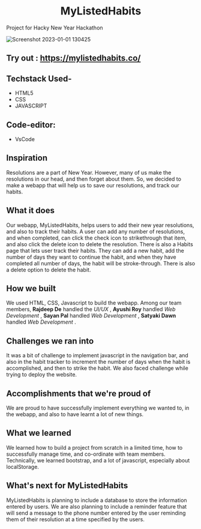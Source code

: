 <h1 align="center">MyListedHabits</h1>
Project for Hacky New Year Hackathon

![Screenshot 2023-01-01 130425](https://user-images.githubusercontent.com/102523492/210166471-4aff9e19-57e7-4f21-9140-b3329e67d7d1.png)

## Try out : https://mylistedhabits.co/

## Techstack Used-
- HTML5
- CSS
- JAVASCRIPT

## Code-editor:
- VsCode

## Inspiration
Resolutions are a part of New Year. However, many of us make the resolutions in our head, and then forget about them. So, we decided to make a webapp that will help us to save our resolutions, and track our habits.
## What it does
Our webapp, MyListedHabits, helps users to add their new year resolutions, and also to track their habits. A user can add any number of resolutions, and when completed, can click the check icon to strikethrough that item, and also click the delete icon to delete the resolution. There is also a Habits page that lets user track their habits. They can add a new habit, add the number of days they want to continue the habit, and when they have completed all number of days, the habit will be stroke-through. There is also a delete option to delete the habit.
## How we built 
We used HTML, CSS, Javascript to build the webapp. Among our team members, **Rajdeep De** handled the _UI/UX_ , **Ayushi Roy** handled _Web Development_ , **Sayan Pal** handled _Web Development_ , **Satyaki Dawn** handled _Web Development_ .
## Challenges we ran into
It was a bit of challenge to implement javascript in the navigation bar, and also in the habit tracker to increment the number of days when the habit is accomplished, and then to strike the habit. We also faced challenge while trying to deploy the website.
## Accomplishments that we're proud of
We are proud to have successfully implement everything we wanted to, in the webapp, and also to have learnt a lot of new things.
## What we learned
We learned how to build a project from scratch in a limited time, how to successfully manage time, and co-ordinate with team members. Technically, we learned bootstrap, and a lot of javascript, especially about localStorage.

## What's next for MyListedHabits
MyListedHabits is planning to include a database to store the information entered by users. We are also planning to include a reminder feature that will send a message to the phone number entered by the user reminding them of their resolution at a time specified by the users.
